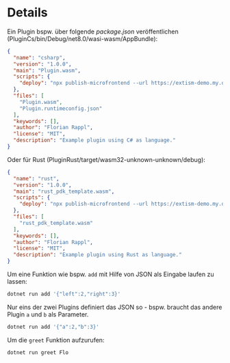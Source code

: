 # Details

Ein Plugin bspw. über folgende *package.json* veröffentlichen (PluginCs/bin/Debug/net8.0/wasi-wasm/AppBundle):

```json
{
  "name": "csharp",
  "version": "1.0.0",
  "main": "Plugin.wasm",
  "scripts": {
    "deploy": "npx publish-microfrontend --url https://extism-demo.my.dev.piral.cloud/api/v1/pilet --interactive"
  },
  "files": [
    "Plugin.wasm",
    "Plugin.runtimeconfig.json"
  ],
  "keywords": [],
  "author": "Florian Rappl",
  "license": "MIT",
  "description": "Example plugin using C# as language."
}
```

Oder für Rust (PluginRust/target/wasm32-unknown-unknown/debug):

```json
{
  "name": "rust",
  "version": "1.0.0",
  "main": "rust_pdk_template.wasm",
  "scripts": {
    "deploy": "npx publish-microfrontend --url https://extism-demo.my.dev.piral.cloud/api/v1/pilet --interactive"
  },
  "files": [
    "rust_pdk_template.wasm"
  ],
  "keywords": [],
  "author": "Florian Rappl",
  "license": "MIT",
  "description": "Example plugin using Rust as language."
}
```

Um eine Funktion wie bspw. `add` mit Hilfe von JSON als Eingabe laufen zu lassen:

```sh
dotnet run add '{"left":2,"right":3}'
```

Nur eins der zwei Plugins definiert das JSON so - bspw. braucht das andere Plugin `a` und `b` als Parameter.

```sh
dotnet run add '{"a":2,"b":3}'
```

Um die `greet` Funktion aufzurufen:

```sh
dotnet run greet Flo
```
